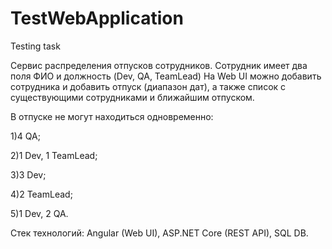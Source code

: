 # TestWebApplication
Testing task

Cервис распределения отпусков сотрудников. 
Сотрудник имеет два поля ФИО и должность (Dev, QA, TeamLead) 
На Web UI можно добавить сотрудника и добавить отпуск (диапазон дат), 
а также список с существующими сотрудниками и ближайшим отпуском. 

В отпуске не могут находиться одновременно:

1)4 QA;

2)1 Dev, 1 TeamLead;

3)3 Dev;

4)2 TeamLead;

5)1 Dev, 2 QA.
 
Стек технологий: Angular (Web UI), ASP.NET Core (REST API), SQL DB.
